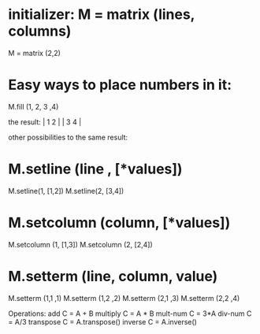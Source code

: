 # initializer: M = matrix (lines, columns)
M = matrix (2,2)
# Easy ways to place numbers in it:  

M.fill (1, 2,  3 ,4)

the result:
| 1  2 |
| 3  4 |

other possibilities to the same result:

# M.setline (line , [*values])
M.setline(1, [1,2])
M.setline(2, [3,4])

# M.setcolumn (column, [*values])
M.setcolumn (1, [1,3])
M.setcolumn (2, [2,4])

# M.setterm (line, column, value)
M.setterm (1,1 ,1)
M.setterm (1,2 ,2)
M.setterm (2,1 ,3)
M.setterm (2,2 ,4)

Operations:
add       C = A + B
multiply  C = A * B
mult-num  C = 3*A
div-num   C = A/3
transpose C = A.transpose()
inverse   C = A.inverse()

